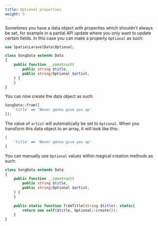 ```yaml
---
title: Optional properties
weight: 5
---
```


Sometimes you have a data object with properties which shouldn't always be set, for example in a partial API update where you only want to update certain fields. In this case you can make a property `Optional` as such:

```php
use Spatie\LaravelData\Optional;

class SongData extends Data
{
    public function __construct(
        public string $title,
        public string|Optional $artist,
    ) {
    }
}
```

You can now create the data object as such:

```php
SongData::from([
    'title' => 'Never gonna give you up'
]);
```

The value of `artist` will automatically be set to `Optional`. When you transform this data object to an array, it will look like this:

```php
[
    'title' => 'Never gonna give you up'
]
```

You can manually use `Optional` values within magical creation methods as such:

```php
class SongData extends Data
{
    public function __construct(
        public string $title,
        public string|Optional $artist,
    ) {
    }
    
    public static function fromTitle(string $title): static{
        return new self($title, Optional::create());
    }
}
```
